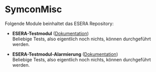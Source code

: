 # SymconMisc

Folgende Module beinhaltet das ESERA Repository:

- __ESERA-Testmodul__ ([Dokumentation](ESERA-Testmodul))  
	Beliebige Tests, also eigentlich noch nichts, können durchgeführt werden.
	
- __ESERA-Testmodul-Alarmierung__ ([Dokumentation](ESERA-Testmodul-Alarmierung))  
Beliebige Tests, also eigentlich noch nichts, können durchgeführt werden.


